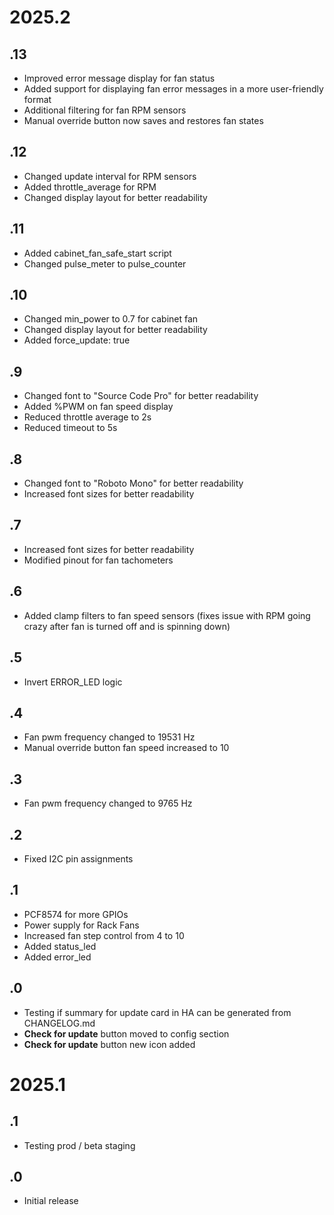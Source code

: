 # 2025.2
## .13
- Improved error message display for fan status
- Added support for displaying fan error messages in a more user-friendly format
- Additional filtering for fan RPM sensors
- Manual override button now saves and restores fan states
## .12
- Changed update interval for RPM sensors
- Added throttle_average for RPM
- Changed display layout for better readability
## .11
- Added cabinet_fan_safe_start script
- Changed pulse_meter to pulse_counter
## .10
- Changed min_power to 0.7 for cabinet fan
- Changed display layout for better readability
- Added force_update: true
## .9
- Changed font to "Source Code Pro" for better readability
- Added %PWM on fan speed display
- Reduced throttle average to 2s
- Reduced timeout to 5s
## .8
- Changed font to "Roboto Mono" for better readability
- Increased font sizes for better readability
## .7
- Increased font sizes for better readability
- Modified pinout for fan tachometers
## .6
- Added clamp filters to fan speed sensors (fixes issue with RPM going crazy after fan is turned off and is spinning down)
## .5
- Invert ERROR_LED logic
## .4
- Fan pwm frequency changed to 19531 Hz
- Manual override button fan speed increased to 10
## .3
- Fan pwm frequency changed to 9765 Hz
## .2
- Fixed I2C pin assignments
## .1
- PCF8574 for more GPIOs
- Power supply for Rack Fans
- Increased fan step control from 4 to 10
- Added status_led
- Added error_led
## .0
- Testing if summary for update card in HA can be generated from CHANGELOG.md
- **Check for update** button moved to config section
- **Check for update** button new icon added
# 2025.1
## .1
- Testing prod / beta staging
## .0
- Initial release
